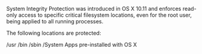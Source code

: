 System Integrity Protection was introduced in OS X 10.11 and enforces read-only access to specific critical filesystem locations, even for the root user, being applied to all running processes. 

The following locations are protected:

/usr
/bin
/sbin
/System
Apps pre-installed with OS X